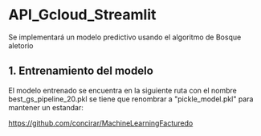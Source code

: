 # API_Gcloud_Streamlit
Se implementará un modelo predictivo usando el algoritmo de Bosque aletorio

##  1. Entrenamiento del modelo
El modelo entrenado se encuentra en la siguiente ruta  con el nombre best_gs_pipeline_20.pkl se tiene que renombrar a "pickle_model.pkl" para mantener un estandar:
    
https://github.com/concirar/MachineLearningFacturedo
